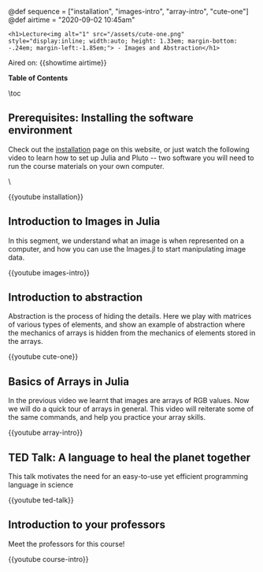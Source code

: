 @def sequence = ["installation", "images-intro", "array-intro", "cute-one"]
@def airtime = "2020-09-02 10:45am"
~~~
<h1>Lecture<img alt="1" src="/assets/cute-one.png" style="display:inline; width:auto; height: 1.33em; margin-bottom: -.24em; margin-left:-1.85em;"> - Images and Abstraction</h1>
~~~

Aired on: {{showtime airtime}}

**Table of Contents**

\toc

## Prerequisites: Installing the software environment

Check out the [installation](/installation/) page on this website, or just watch the following video to learn how to set up Julia and Pluto -- two software you will need to run the course materials on your own computer.

\\

{{youtube installation}}

## Introduction to Images in Julia

In this segment, we understand what an image is when represented on a computer, and how you can use the Images.jl to start manipulating image data.

{{youtube images-intro}}

## Introduction to abstraction

Abstraction is the process of hiding the details. Here we play with matrices of various types of elements, and show an example of abstraction where the mechanics of arrays is hidden from the mechanics of elements stored in the arrays.

{{youtube cute-one}}


## Basics of Arrays in Julia

In the previous video we learnt that images are arrays of RGB values. Now we will do a quick tour of arrays in general. This video will reiterate some of the same commands, and help you practice your array skills.

{{youtube array-intro}}

## TED Talk: A language to heal the planet together

This talk motivates the need for an easy-to-use yet efficient programming language in science

{{youtube ted-talk}}

## Introduction to your professors

Meet the professors for this course!

{{youtube course-intro}}
